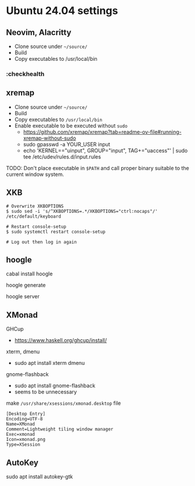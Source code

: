 # Ubuntu 24.04 settings

## Neovim, Alacritty

- Clone source under `~/source/`
- Build
- Copy executables to /usr/local/bin

### :checkhealth

## xremap

- Clone source under `~/source/`
- Build
- Copy executables to `/usr/local/bin`
- Enable executable to be executed without `sudo`
  - https://github.com/xremap/xremap?tab=readme-ov-file#running-xremap-without-sudo
  - sudo gpasswd -a YOUR_USER input
  - echo 'KERNEL=="uinput", GROUP="input", TAG+="uaccess"' | sudo tee /etc/udev/rules.d/input.rules


TODO: Don't place executable in `$PATH` and call proper binary suitable to the current window system.


## XKB

```
# Overwrite XKBOPTIONS
$ sudo sed -i 's/^XKBOPTIONS=.*/XKBOPTIONS="ctrl:nocaps"/' /etc/default/keyboard

# Restart console-setup
$ sudo systemctl restart console-setup

# Log out then log in again
```

## hoogle

cabal install hoogle

hoogle generate

hoogle server

## XMonad

GHCup

- https://www.haskell.org/ghcup/install/

xterm, dmenu
- sudo apt install xterm dmenu

gnome-flashback

- sudo apt install gnome-flashback
- seems to be unnecessary

make `/usr/share/xsessions/xmonad.desktop` file
```
[Desktop Entry]
Encoding=UTF-8
Name=XMonad
Comment=Lightweight tiling window manager
Exec=xmonad
Icon=xmonad.png
Type=XSession
```

## AutoKey

sudo apt install autokey-gtk
